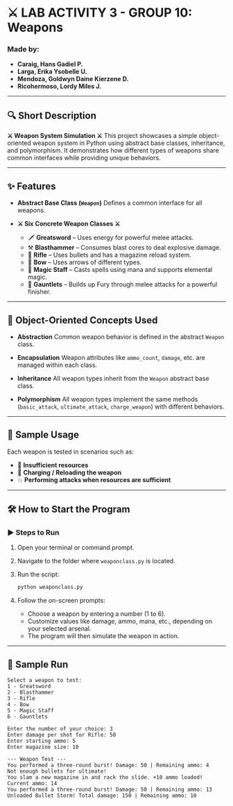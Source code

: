 # ⚔️ LAB ACTIVITY 3 - GROUP 10: Weapons

### Made by:

* **Caraig, Hans Gadiel P.**
* **Larga, Erika Ysobelle U.**
* **Mendoza, Goldwyn Daine Kierzene D.**
* **Ricohermoso, Lordy Miles J.**

---

## 🔍 Short Description

**⚔️ Weapon System Simulation ⚔️**
This project showcases a simple object-oriented weapon system in Python using abstract base classes, inheritance, and polymorphism. It demonstrates how different types of weapons share common interfaces while providing unique behaviors.

---

## ✨ Features

* **Abstract Base Class (`Weapon`)**
  Defines a common interface for all weapons.

* **⚔️ Six Concrete Weapon Classes ⚔️**

  * 🗡️ **Greatsword** – Uses energy for powerful melee attacks.
  * ⚒️ **Blasthammer** – Consumes blast cores to deal explosive damage.
  * 🔫 **Rifle** – Uses bullets and has a magazine reload system.
  * 🏹 **Bow** – Uses arrows of different types.
  * 🥊 **Magic Staff** – Casts spells using mana and supports elemental magic.
  * 👊 **Gauntlets** – Builds up Fury through melee attacks for a powerful finisher.

---

## 🧠 Object-Oriented Concepts Used

* **Abstraction**
  Common weapon behavior is defined in the abstract `Weapon` class.

* **Encapsulation**
  Weapon attributes like `ammo_count`, `damage`, etc. are managed within each class.

* **Inheritance**
  All weapon types inherit from the `Weapon` abstract base class.

* **Polymorphism**
  All weapon types implement the same methods (`basic_attack`, `ultimate_attack`, `charge_weapon`) with different behaviors.

---

## 🔁 Sample Usage

Each weapon is tested in scenarios such as:

* 🪫 **Insufficient resources**
* 🚀 **Charging / Reloading the weapon**
* 💥 **Performing attacks when resources are sufficient**

---

## 🛠️ How to Start the Program

### ▶️ Steps to Run

1. Open your terminal or command prompt.
2. Navigate to the folder where `weaponclass.py` is located.
3. Run the script:

   ```bash
   python weaponclass.py
   ```
4. Follow the on-screen prompts:

   * Choose a weapon by entering a number (1 to 6).
   * Customize values like damage, ammo, mana, etc., depending on your selected arsenal.
   * The program will then simulate the weapon in action.

---

## 🔁 Sample Run

```text
Select a weapon to test:
1 - Greatsword
2 - Blasthammer
3 - Rifle
4 - Bow
5 - Magic Staff
6 - Gauntlets

Enter the number of your choice: 3
Enter damage per shot for Rifle: 50
Enter starting ammo: 5
Enter magazine size: 10

--- Weapon Test ---
You performed a three-round burst! Damage: 50 | Remaining ammo: 4
Not enough bullets for ultimate!
You slam a new magazine in and rack the slide. +10 ammo loaded! Current ammo: 14
You performed a three-round burst! Damage: 50 | Remaining ammo: 13
Unloaded Bullet Storm! Total damage: 150 | Remaining ammo: 10
```

